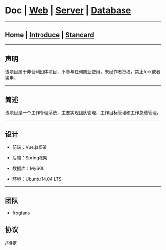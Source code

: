 # Doc | [Web](https://github.com/FlymeStudio/FlymeStudio-Web/blob/master/README.md) | [Server](https://github.com/FlymeStudio/FlymeStudio-Server/blob/master/README.md) | [Database](https://github.com/FlymeStudio/FlymeStudio-Database/blob/master/README.md)
---

## Home | [Introduce](https://github.com/FlymeStudio/FlymeStudio-Doc/blob/master/introduce.md) | [Standard](https://github.com/FlymeStudio/FlymeStudio-Doc/blob/master/standard.md)

---
## 声明
该项目属于非营利团体项目，不参与任何商业使用，未经作者授权，禁止fork或者盗用。

---
## 简述
该项目是一个工作管理系统，主要实现团队管理，工作目标管理和工作总结管理。

---
## 设计

- 前端：Vue.js框架

- 后端：Spring框架

- 数据库：MySQL

- 环境：Ubuntu 14.04 LTS
---
## 团队

- [frogfans](https://github.com/frogfans)

## 协议
//待定
